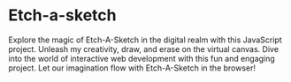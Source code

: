 # Etch-a-sketch
Explore the magic of Etch-A-Sketch in the digital realm with this JavaScript project. Unleash my creativity, draw, and erase on the virtual canvas. Dive into the world of interactive web development with this fun and engaging project. Let our imagination flow with Etch-A-Sketch in the browser!
